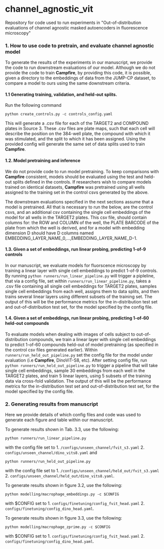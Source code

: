 # channel_agnostic_vit
Repository for code used to run experiments in "Out-of-distribution evaluations of channel agnostic masked autoencoders in fluorescence microscopy"

### 1. How to use code to pretrain, and evaluate channel agnostic model 

To generate the results of the experiments in our manuscript, we provide the code to run downstream evaluations of our model. Although we do not provide the code to train **Campfire**, by providing this code, it is possible, given a directory to the embeddings of data from the JUMP-CP dataset, to compare a model to ours using the same downstream criteria. 

#### 1.1 Generating training, validation, and held-out splits. 

Run the following command 
```
python create_controls.py -c controls_config.yaml
```
This will generate a .csv file for each of the TARGET2 and COMPOUND plates in Source 3. These .csv files are plate maps, such that each cell will describe the position on the 384-well plate, the compound with which it was stimulated, and the split to which it has been assigned. Using the provided config will generate the same set of data splits used to train **Campfire**. 

#### 1.2. Model pretraining and inference 
We do not provide code to run model pretraining. To keep comparisons with **Campfire** consistent, models should be evaluated using the test and held-out splits defined in the controls. If researchers wish to compare models trained on identical datasets, **Campfire** was pretrained using all wells assigned to the training set in the control csvs generated by the above. 

The downstream evaluations specified in the next sections assume that a model is pretrained. All that is necessary to run the below, are the control csvs, and an additional csv containing the single cell embeddings of the model for all wells in the TARGET2 plates. This csv file, should contain columns for: the ROW and COLUMN of the well, the PLATE BARCODE of the plate from which the well is derived, and for a model with embedding dimension D should have D columns named EMBEDDING_LAYER_NAME_0,...,EMBEDDING_LAYER_NAME_D-1. 


#### 1.3. Given a set of embeddings, run linear probing, predicting 1-of-9 controls 

In our manuscript, we evaluate models for fluorscence microscopy by training a linear layer with single cell embeddings to predict 1-of-9 controls. 
By running `python runners/run_linear_pipeline.py` will trigger a pipleline, that via a config file, set within `runners/run_linear_pipeline.py`, takes a .csv file containing all single cell embeddings for TARGET2 plates, samples single cell embeddings from each well, assigns them to data splits, and then trains several linear layers using different subsets of the training set. The output of this will be the performance metrics for the in-distribution test set and out-of-distribution test set, for the model specified by the config file. 

#### 1.4. Given a set of embeddings, run linear probing, predicting 1-of-60 held-out compounds  
To evaluate models when dealing with images of cells subject to out-of-distribution compounds, we train a linear layer with single cell embeddings to predict 1-of-60 compounds held-out of model pretraining (as specified in the control csv files generated earlier). Within `runners/run_held_out_pipeline.py` set the config file for the model under evaluation (i.e **Campfire**, DinoViT-S8, etc). After setting config file, run `python runners/run_held_out_pipeline.py` to trigger a pipeline that will take single cell embeddings, sample 30 embeddings from each well in the TARGET2 plates, and train 5 linear layers, using 5 subsets of the training data via cross-fold validation. The output of this will be the performance metrics for the in-distribution test set and out-of-distribution test set, for the model specified by the config file. 


### 2. Generating results from manuscript 

Here we provide details of which config files and code was used to generate each figure and table within our manuscript. 





To generate results shown in Tab. 3.3, use the following:
```
python runners/run_linear_pipeline.py 
```
with the config file set to 1. `/configs/unseen_channel/fvit_s3.yaml` 2. `configs/unseen_channel/dino_vits8.yaml`
and
```
python runners/run_held_out_pipeline.py 
```
with the config file set to 1. `/configs/unseen_channel/held_out/fvit_s3.yaml` 2. `configs/unseen_channel/held_out/dino_vits8.yaml`.

To generate results shown in figure 3.2, use the following:
```
python modelling/macrophage_embeddings.py -c $CONFIG
```
with $CONFIG set to 1. `configs/finetuning/config_fvit_head.yaml` 2. `configs/finetuning/config_dino_head.yaml`.

To generate results shown in figure 3.3, use the following:
```
python modelling/macrophage_zprime.py -c $CONFIG
```
with $CONFIG set to 1. `configs/finetuning/config_fvit_head.yaml` 2. `configs/finetuning/config_dino_head.yaml`.
